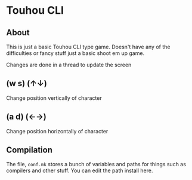 Touhou CLI
==========


About
----------
This is just a basic Touhou CLI type game. Doesn't have any of the difficulties or fancy stuff
just a basic shoot em up game.

Changes are done in a thread to update the screen

(w s) (↑↓)
----------
Change position vertically of character

(a d) (←→)
----------
Change position horizontally of character

Compilation
----------
The file, `conf.mk` stores a bunch of variables and paths for things such as compilers
and other stuff. You can edit the path install here.
